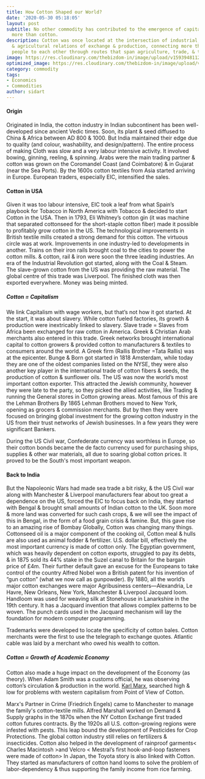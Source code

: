```yaml
---
title: How Cotton Shaped our World?
date: '2020-05-30 05:18:05'
layout: post
subtitle: No other commodity has contributed to the emergence of capitalism & colonialism
  more than cotton.
description: Cotton was once located at the intersection of industrial, financial,
  & agricultural relations of exchange & production, connecting more than a billion
  people to each other through routes that span agriculture, trade, & textile manufacturing.
image: https://res.cloudinary.com/thebizdom-in/image/upload/v1593948112/cotton_yjondb.png
optimized_image: https://res.cloudinary.com/thebizdom-in/image/upload/v1593948111/cotton_mini_hve4fu.png
category: commodity
tags:
- Economics
- Commodities
author: sidart
---
```


#### Origin
Originated in India, the cotton industry in Indian subcontinent has been well-developed since ancient Vedic times. Soon, its plant & seed diffused to China & Africa between AD 800 & 1000. But India maintained their edge due to quality (and colour, washability, and design/pattern). 
The entire process of making Cloth was slow and a very labour intensive activity. It involved bowing, ginning, reeling, & spinning. Arabs were the main trading partner & cotton was grown on the Coromandel Coast (and Coimbatore) & in Gujarat (near the Sea Ports).
By the 1600s cotton textiles from Asia started arriving in Europe. European traders, especially EIC, intensified the sales. 

#### Cotton in USA
Given it was too labour intensive, EIC took a leaf from what Spain’s playbook for Tobacco in North America with Tobacco & decided to start Cotton in the USA.
Then in 1793, Eli Whitney’s cotton gin (it was machine that separated cottonseed for the short-staple cotton fiber) made it possible to profitably grow cotton in the US. The technological improvements in British textile mills created a strong demand for this cotton.
The virtuous circle was at work. Improvements in one industry-led to developments in another. Trains on their iron rails brought coal to the cities to power the cotton mills. & cotton, rail & iron were soon the three leading industries.
An era of the Industrial Revolution got started, along with the Coal & Steam. The slave-grown cotton from the US was providing the raw material. The global centre of this trade was Liverpool. The finished cloth was then exported everywhere. Money was being minted. 

##### Cotton = Capitalism
We link Capitalism with wage workers, but that’s not how it got started. At the start, it was about slavery. While cotton fueled factories, its growth & production were inextricably linked to slavery. Slave trade = Slaves from Africa been exchanged for raw cotton in America.
Greek & Christian Arab merchants also entered in this trade. Greek networks brought international capital to cotton growers & provided cotton to manufacturers & textiles to consumers around the world. A Greek firm (Rallis Brother =Tata Rallis) was at the epicenter. 
Bunge & Born got started in 1818 Amsterdam, while today they are one of the oldest companies listed on the NYSE, they were also another key player in the international trade of cotton fibers & seeds, the production of cotton & sunflower oils.
The US was now the world’s most important cotton exporter. This attracted the Jewish community, however they were late to the party, so they picked the allied activities, like Trading & running the General stores in Cotton growing areas. Most famous of this are the Lehman Brothers 
By 1865 Lehman Brothers moved to New York, opening as grocers & commission merchants. But by then they were focused on bringing global investment for the growing cotton industry in the US from their trust networks of Jewish businesses. In a few years they were significant Bankers.

During the US Civil war, Confederate currency was worthless in Europe, so their cotton bonds became the de facto currency used for purchasing ships, supplies & other war materials, all due to soaring global cotton prices. It proved to be the South's most important weapon.

#### Back to India
But the Napoleonic Wars had made sea trade a bit risky, & the US Civil war along with Manchester & Liverpool manufacturers fear about too great a dependence on the US, forced the EIC to focus back on India, they started with Bengal & brought small amounts of Indian cotton to the UK.
Soon more & more land was converted for such cash crops, & we will see the impact of this in Bengal, in the form of a food grain crisis & famine. But, this gave rise to an amazing rise of Bombay
Globally, Cotton was changing many things. Cottonseed oil is a major component of the cooking oil, Cotton meal & hulls are also used as animal fodder & fertilizer. U.S. dollar bill, effectively the most important currency is made of cotton only.
The Egyptian government, which was heavily dependent on cotton exports, struggled to pay its debts, & in 1875 sold its 44% stake in the Suzel canal to Britain for the bargain price of £4m. Their further default gave an excuse for the Europeans to take control of the country
Alfred Nobel won a British patent for his invention of “gun cotton” (what we now call as gunpowder). By 1880, all the world’s major cotton exchanges were major Agribusiness centers—Alexandria, Le Havre, New Orleans, New York, Manchester & Liverpool
Jacquard loom. Handloom was used for weaving silk at Stonehouse in Lanarkshire in the 19th century. It has a Jacquard invention that allows complex patterns to be woven. The punch cards used in the Jacquard mechanism will lay the foundation for modern computer programming.

Trademarks were developed to locate the specificity of cotton bales. Cotton merchants were the first to use the telegraph to exchange quotes. Atlantic cable was laid by a merchant who owed his wealth to cotton. 

##### Cotton = Growth of Academic Economy
Cotton also made a huge impact on the development of the Economy (as theory). When Adam Smith was a customs official, he was observing cotton’s circulation & production in the world. [Karl Marx](https://www.thebizdom.in/remembering-karl-marx/), searched high & low for problems with western capitalism from Point of View of Cotton.

Marx's Partner in Crime (Friedrich Engels) came to Manchester to manage the family's cotton-textile mills. Alfred Marshall worked on Demand & Supply graphs in the 1870s when the NY Cotton Exchange first traded cotton futures contracts.
By the 1920s all U.S. cotton-growing regions were infested with pests. This leap bound the development of Pesticides for Crop Protections. The global cotton industry still relies on fertilizers & insecticides.
Cotton also helped in the development of rainproof garments< Charles Macintosh >and Velcro < Mestral’s first hook-and-loop fasteners were made of cotton>
In Japan, the Toyota story is also linked with Cotton. They started as manufacturers of cotton hand looms to solve the problem of labor-dependency & thus supporting the family income from rice farming.

